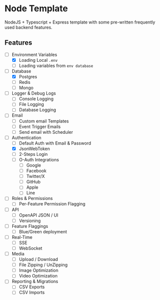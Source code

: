 # Node Template

NodeJS + Typescript + Express template with
some pre-written frequently used backend features.

## Features

- [ ] Environment Variables
  - [x] Loading Local `.env`
  - [ ] Loading variables from `env database`
- [ ] Database
  - [x] Postgres
  - [ ] Redis
  - [ ] Mongo
- [ ] Logger & Debug Logs
  - [ ] Console Logging
  - [ ] File Logging
  - [ ] Database Logging
- [ ] Email
  - [ ] Custom email Templates
  - [ ] Event Trigger Emails
  - [ ] Send email with Scheduler
- [ ] Authentication
  - [ ] Default Auth with Email & Password
  - [x] JsonWebToken
  - [ ] 2-Steps Login
  - [ ] O-Auth Integrations
    - [ ] Google
    - [ ] Facebook
    - [ ] Twitter/X
    - [ ] GitHub
    - [ ] Apple
    - [ ] Line
- [ ] Roles & Permissions
  - [ ] Per-Feature Permission Flagging
- [ ] API
  - [ ] OpenAPI JSON / UI
  - [ ] Versioning
- [ ] Feature Flaggings
  - [ ] Blue/Green deployment
- [ ] Real-Time
  - [ ] SSE
  - [ ] WebSocket
- [ ] Media
  - [ ] Upload / Download
  - [ ] File Zipping / UnZipping
  - [ ] Image Optimization
  - [ ] Video Optimization
- [ ] Reporting & Migrations
  - [ ] CSV Exports
  - [ ] CSV Imports
